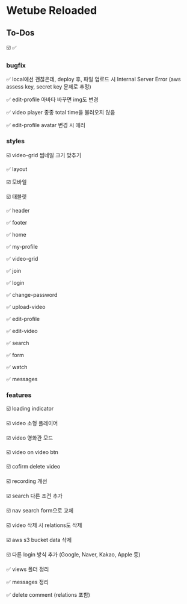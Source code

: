 # Wetube Reloaded

## To-Dos

☑️ ✅

### bugfix

✅ local에선 괜찮은데, deploy 후, 파일 업로드 시 Internal Server Error (aws assess key, secret key 문제로 추정)

✅ edit-profile 아바타 바꾸면 img도 변경

✅ video player 종종 total time을 불러오지 않음

✅ edit-profile avatar 변경 시 에러

### styles

☑️ video-grid 썸네일 크기 맞추기

✅ layout

☑️ 모바일

☑️ 태블릿

✅ header

✅ footer

✅ home

✅ my-profile

✅ video-grid

✅ join

✅ login

✅ change-password

✅ upload-video

✅ edit-profile

✅ edit-video

✅ search

✅ form

✅ watch

✅ messages

### features

☑️ loading indicator

☑️ video 소형 플레이어

☑️ video 영화관 모드

☑️ video on video btn

☑️ cofirm delete video

☑️ recording 개선

☑️ search 다른 조건 추가

☑️ nav search form으로 교체

☑️ video 삭제 시 relations도 삭제

☑️ aws s3 bucket data 삭제

☑️ 다른 login 방식 추가 (Google, Naver, Kakao, Apple 등)

✅ views 폴더 정리

✅ messages 정리

✅ delete comment (relations 포함)
